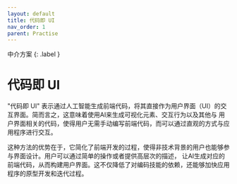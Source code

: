 ```yaml
---
layout: default
title: 代码即 UI
nav_order: 1
parent: Practise
---
```



中介方案
{: .label }

# 代码即 UI

"代码即 UI" 表示通过人工智能生成前端代码，将其直接作为用户界面（UI）的交互界面。简而言之，这意味着使用AI来生成可视化元素、交互行为以及其他与
用户界面相关的代码，使得用户无需手动编写前端代码，而可以通过直观的方式与应用程序进行交互。

这种方法的优势在于，它简化了前端开发的过程，使得非技术背景的用户也能够参与界面设计。用户可以通过简单的操作或者提供高层次的描述，
让AI生成对应的前端代码，从而构建用户界面。这不仅降低了对编码技能的依赖，还能够加快应用程序的原型开发和迭代过程。

